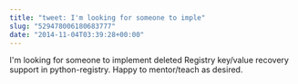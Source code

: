 ```yaml
---
title: "tweet: I'm looking for someone to imple"
slug: "529478006180683777"
date: "2014-11-04T03:39:28+00:00"
---
```

I'm looking for someone to implement deleted Registry key/value recovery support in python-registry. Happy to mentor/teach as desired.